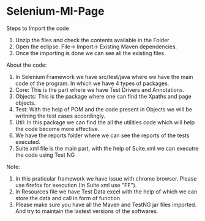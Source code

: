 # Selenium-MI-Page

Steps to Import the code
1) Unzip the files and check the contents available in the Folder
2) Open the eclipse. File-> Import-> Existing Maven dependencies.
3) Once the importing is done we can see all the existing files.

About the code:
1) In Selenium Framework we have src/test/java where we have the main code of the program. In which we have 4 types of packages.
2) Core: This is the part where we have Test Drivers and Annotations.
3) Objects: This is the package where one can find the Xpaths and page objects.
4) Test: With the help of POM and the code present in Objects we will be writning the test cases accordingly.
5) Util: In this package we can find the all the utilities code which will help the code become more effective.
6) We have the reports folder where we can see the reports of the tests executed.
7) Suite.xml file is the main part, with the help of Suite.xml we can executre the code using Test NG

Note: 
1) In this praticular framework we have issue with chrome browser. Please use firefox for execution (In Suite.xml use "FF").
2) In Resources file we have Test Data excel with the help of which we can store the data and call in form of function
3) Please make sure you have all the Maven and TestNG jar files imported. And try to maintain the lastest versions of the softwares.

